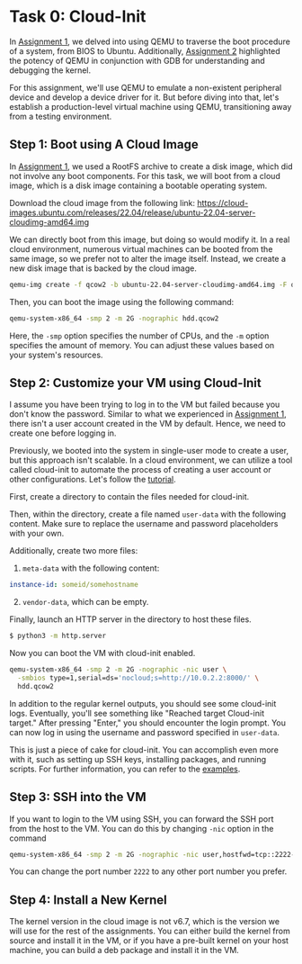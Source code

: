 # Task 0: Cloud-Init

In [Assignment 1](../asg1/task-boot.md), we delved into using QEMU to traverse
the boot procedure of a system, from BIOS to Ubuntu.
Additionally, [Assignment 2](../asg2/task-gdb.md) highlighted the potency of
QEMU in conjunction with GDB for understanding and debugging the kernel.

For this assignment, we'll use QEMU to emulate a non-existent peripheral device
and develop a device driver for it.
But before diving into that, let's establish a production-level virtual machine
using QEMU, transitioning away from a testing environment.

## Step 1: Boot using A Cloud Image

In [Assignment 1](../asg1/task-boot.md), we used a RootFS archive to create a
disk image, which did not involve any boot components.  For this task, we will
boot from a cloud image, which is a disk image containing a bootable operating
system.

Download the cloud image from the following link:
<https://cloud-images.ubuntu.com/releases/22.04/release/ubuntu-22.04-server-cloudimg-amd64.img>

We can directly boot from this image, but doing so would modify it. In a real
cloud environment, numerous virtual machines can be booted from the same image,
so we prefer not to alter the image itself. Instead, we create a new disk image
that is backed by the cloud image.

```bash
qemu-img create -f qcow2 -b ubuntu-22.04-server-cloudimg-amd64.img -F qcow2 hdd.qcow2 10G
```

Then, you can boot the image using the following command:

```bash
qemu-system-x86_64 -smp 2 -m 2G -nographic hdd.qcow2
```

Here, the `-smp` option specifies the number of CPUs, and the `-m` option
specifies the amount of memory. You can adjust these values based on your
system's resources.

## Step 2: Customize your VM using Cloud-Init

I assume you have been trying to log in to the VM but failed because you don't
know the password.  Similar to what we experienced in [Assignment
1](../asg1/task-boot.md), there isn't a user account created in the VM by
default. Hence, we need to create one before logging in.

Previously, we booted into the system in single-user mode to create a user, but
this approach isn't scalable. In a cloud environment, we can utilize a tool
called cloud-init to automate the process of creating a user account or other
configurations.
Let's follow the [tutorial](https://cloudinit.readthedocs.io/en/latest/tutorial/qemu.html).

First, create a directory to contain the files needed for cloud-init.

Then, within the directory, create a file named `user-data` with the following
content. Make sure to replace the username and password placeholders with your
own.

<script src="https://gist.github.com/shen-jiamin/b236b48ba982a9b2917171677e2f1073.js?file=user-data"></script>

Additionally, create two more files:

1. `meta-data` with the following content:

  ```yaml
  instance-id: someid/somehostname
  ```

2. `vendor-data`, which can be empty.

Finally, launch an HTTP server in the directory to host these files.

```bash
$ python3 -m http.server
```

Now you can boot the VM with cloud-init enabled.

```bash
qemu-system-x86_64 -smp 2 -m 2G -nographic -nic user \
  -smbios type=1,serial=ds='nocloud;s=http://10.0.2.2:8000/' \
  hdd.qcow2
```

In addition to the regular kernel outputs, you should see some cloud-init logs.
Eventually, you'll see something like "Reached target Cloud-init target." After
pressing "Enter," you should encounter the login prompt. You can now log in
using the username and password specified in `user-data`.

This is just a piece of cake for cloud-init.  You can accomplish even more with
it, such as setting up SSH keys, installing packages, and running scripts. For
further information, you can refer to the
[examples](https://cloudinit.readthedocs.io/en/latest/topics/examples.html).


## Step 3: SSH into the VM

If you want to login to the VM using SSH, you can forward the SSH port from the
host to the VM.  You can do this by changing `-nic` option in the command

```bash
qemu-system-x86_64 -smp 2 -m 2G -nographic -nic user,hostfwd=tcp::2222-:22 hdd.qcow2
```

You can change the port number `2222` to any other port number you prefer.

## Step 4: Install a New Kernel

The kernel version in the cloud image is not v6.7, which is the version we will
use for the rest of the assignments. You can either build the kernel from source
and install it in the VM, or if you have a pre-built kernel on your host
machine, you can build a deb package and install it in the VM.
